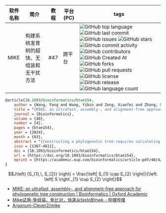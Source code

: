 | 软件名称 | 简介 | 教程 | 平台(PC) | tags |
| -------- | ---- | ---- | -------- | ---- |
| MIKE      | 构建系统发育树的超快、无组装和无干扰方法 | #47  | 跨平台   | ![GitHub top language](https://img.shields.io/github/languages/top/Argonum-Clever2/mike) ![GitHub last commit](https://img.shields.io/github/last-commit/Argonum-Clever2/mike) ![GitHub issues](https://img.shields.io/github/issues/Argonum-Clever2/mike) ![GitHub stars](https://img.shields.io/github/stars/Argonum-Clever2/mike?style=flat) ![GitHub commit activity](https://img.shields.io/github/commit-activity/t/Argonum-Clever2/mike) ![GitHub contributors](https://img.shields.io/github/contributors/Argonum-Clever2/mike) ![GitHub Created At](https://img.shields.io/github/created-at/Argonum-Clever2/mike) ![GitHub forks](https://img.shields.io/github/forks/Argonum-Clever2/mike?style=flat) ![GitHub pull requests](https://img.shields.io/github/issues-pr/Argonum-Clever2/mike) ![GitHub license](https://img.shields.io/github/license/Argonum-Clever2/mike) ![GitHub release](https://img.shields.io/github/v/release/Argonum-Clever2/mike) ![GitHub language count](https://img.shields.io/github/languages/count/Argonum-Clever2/mike) |

```bibtex
@article{10.1093/bioinformatics/btae154,
    author = {Wang, Fang and Wang, Yibin and Zeng, Xiaofei and Zhang, Shengcheng and Yu, Jiaxin and Li, Dongxi and Zhang, Xingtan},
    title = "{MIKE: an ultrafast, assembly-, and alignment-free approach for phylogenetic tree construction}",
    journal = {Bioinformatics},
    volume = {40},
    number = {4},
    pages = {btae154},
    year = {2024},
    month = {03},
    abstract = "{Constructing a phylogenetic tree requires calculating the evolutionary distance between samples or species via large-scale resequencing data, a process that is both time-consuming and computationally demanding. Striking the right balance between accuracy and efficiency is a significant challenge.To address this, we introduce a new algorithm, MIKE (MinHash-based k-mer algorithm). This algorithm is designed for the swift calculation of the Jaccard coefficient directly from raw sequencing reads and enables the construction of phylogenetic trees based on the resultant Jaccard coefficient. Simulation results highlight the superior speed of MIKE compared to existing state-of-the-art methods. We used MIKE to reconstruct a phylogenetic tree, incorporating 238 yeast, 303 Zea, 141 Ficus, 67 Oryza, and 43 Saccharum spontaneum samples. MIKE demonstrated accurate performance across varying evolutionary scales, reproductive modes, and ploidy levels, proving itself as a powerful tool for phylogenetic tree construction.MIKE is publicly available on Github at https://github.com/Argonum-Clever2/mike.git.}",
    issn = {1367-4811},
    doi = {10.1093/bioinformatics/btae154},
    url = {https://doi.org/10.1093/bioinformatics/btae154},
    eprint = {https://academic.oup.com/bioinformatics/article-pdf/40/4/btae154/57149237/btae154.pdf},
}
```



```math
J\left( {S_{1},\, S_{2}} \right) = \frac{\left| S_{1} \cap S_{2} \right|}{\left. \left| S \right._{1} \cup S_{2} \right|}
```


- [MIKE: an ultrafast, assembly-, and alignment-free approach for phylogenetic tree construction | Bioinformatics | Oxford Academic](https://academic.oup.com/bioinformatics/article/40/4/btae154/7636962)
- [Mike试用-免组装、免比对，快速从fastq到nwk - 哔哩哔哩](https://www.bilibili.com/read/cv33571829/?spm_id_from=333.999.0.0)
- [Argonum-Clever2/mike](https://github.com/Argonum-Clever2/mike)